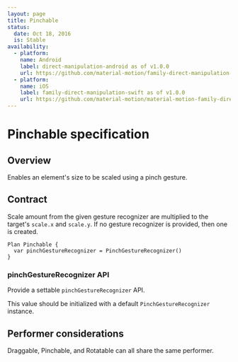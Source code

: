 ```yaml
---
layout: page
title: Pinchable
status:
  date: Oct 18, 2016
  is: Stable
availability:
  - platform:
    name: Android
    label: direct-manipulation-android as of v1.0.0
    url: https://github.com/material-motion/family-direct-manipulation-android/releases/tag/1.0.0
  - platform:
    name: iOS
    label: family-direct-manipulation-swift as of v1.0.0
    url: https://github.com/material-motion/material-motion-family-direct-manipulation-swift/releases/tag/v1.0.0
---
```


# Pinchable specification

## Overview

Enables an element's size to be scaled using a pinch gesture.

## Contract

Scale amount from the given gesture recognizer are multiplied to the target's `scale.x` and `scale.y`. If no gesture recognizer is provided, then one is created.

```
Plan Pinchable {
  var pinchGestureRecognizer = PinchGestureRecognizer()
}
```

### pinchGestureRecognizer API

Provide a settable `pinchGestureRecognizer` API.

This value should be initialized with a default `PinchGestureRecognizer` instance.

## Performer considerations

Draggable, Pinchable, and Rotatable can all share the same performer.
